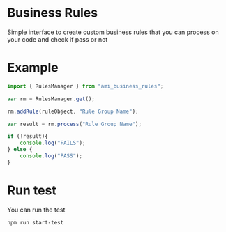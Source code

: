 # Business Rules
Simple interface to create custom business rules that you can process on your code and check if pass or not

# Example
```js
import { RulesManager } from "ami_business_rules";

var rm = RulesManager.get();

rm.addRule(ruleObject, "Rule Group Name");

var result = rm.process("Rule Group Name");

if (!result){
    console.log("FAILS");
} else {
    console.log("PASS");
}

```

# Run test
You can run the test
```bash
npm run start-test
```


